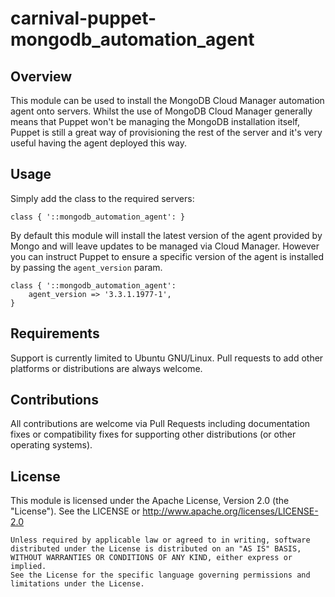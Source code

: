 # carnival-puppet-mongodb_automation_agent

## Overview

This module can be used to install the MongoDB Cloud Manager automation agent
onto servers. Whilst the use of MongoDB Cloud Manager generally means that
Puppet won't be managing the MongoDB installation itself, Puppet is still a
great way of provisioning the rest of the server and it's very useful having the
agent deployed this way.


## Usage

Simply add the class to the required servers:

    class { '::mongodb_automation_agent': }

By default this module will install the latest version of the agent provided by
Mongo and will leave updates to be managed via Cloud Manager. However you can
instruct Puppet to ensure a specific version of the agent is installed by
passing the `agent_version` param.

    class { '::mongodb_automation_agent':
        agent_version => '3.3.1.1977-1',
    }



## Requirements

Support is currently limited to Ubuntu GNU/Linux. Pull requests to add other
platforms or distributions are always welcome.


## Contributions

All contributions are welcome via Pull Requests including documentation fixes or
compatibility fixes for supporting other distributions (or other operating
systems).


## License

This module is licensed under the Apache License, Version 2.0 (the "License").
See the LICENSE or http://www.apache.org/licenses/LICENSE-2.0

    Unless required by applicable law or agreed to in writing, software
    distributed under the License is distributed on an "AS IS" BASIS,
    WITHOUT WARRANTIES OR CONDITIONS OF ANY KIND, either express or implied.
    See the License for the specific language governing permissions and
    limitations under the License.
